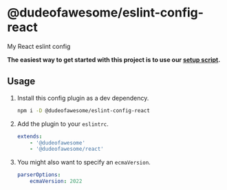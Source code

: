 # @dudeofawesome/eslint-config-react

My React eslint config

**The easiest way to get started with this project is to use our [setup script](https://www.npmjs.com/package/@dudeofawesome/create-configs).**

## Usage

1. Install this config plugin as a dev dependency.

    ```sh
    npm i -D @dudeofawesome/eslint-config-react
    ```

1. Add the plugin to your `eslintrc`.

    ```yaml
    extends:
        - '@dudeofawesome'
        - '@dudeofawesome/react'
    ```

1. You might also want to specify an `ecmaVersion`.

    ```yaml
    parserOptions:
        ecmaVersion: 2022
    ```
